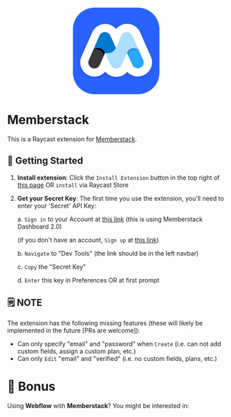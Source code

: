 <p align=center>
    <img src="./assets/memberstack.png" width="200" height="200" />
</p>

# Memberstack

This is a Raycast extension for [Memberstack](https://www.memberstack.com/).

## 🚀 Getting Started

1. **Install extension**: Click the `Install Extension` button in the top right of [this page](https://www.raycast.com/xmok/memberstack) OR `install` via Raycast Store

2. **Get your Secret Key**: The first time you use the extension, you'll need to enter your 'Secret' API Key:

    a. `Sign in` to your Account at [this link](https://app.memberstack.com/login) (this is using Memberstack Dashboard 2.0)

    (if you don't have an account, `Sign up` at [this link](https://app.memberstack.com/signup))

    b. `Navigate` to "Dev Tools" (the link should be in the left navbar)

    c. `Copy` the "Secret Key"
  
    d. `Enter` this key in Preferences OR at first prompt

## 🗒️ NOTE

The extension has the following missing features (these will likely be implemented in the future [PRs are welcome]):

- Can only specify "email" and "password" when `Create` (i.e. can not add custom fields, assign a custom plan, etc.)
- Can only `Edit` "email" and "verified" (i.e. no custom fields, plans, etc.)

# 👀 Bonus

Using **Webflow** with **Memberstack**? You might be interested in:
<a title="Install webflow-sites Raycast Extension" href="https://www.raycast.com/peeks/webflow-sites"><img src="https://www.raycast.com/peeks/webflow-sites/install_button@2x.png?v=1.1" height="64" alt="" style="height: 64px;"></a>
